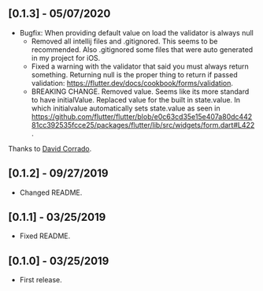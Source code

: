 
## [0.1.3] - 05/07/2020

* Bugfix: When providing default value on load the validator is always null
  * Removed all intellij files and .gitignored. This seems to be recommended. Also .gitignored some files that were auto generated in my project for iOS.
  * Fixed a warning with the validator that said you must always return something. Returning null is the proper thing to return if passed validation: https://flutter.dev/docs/cookbook/forms/validation.
  * BREAKING CHANGE. Removed value. Seems like its more standard to have initialValue. Replaced value for the built in state.value. In which initialvalue automatically sets state.value as seen in https://github.com/flutter/flutter/blob/e0c63cd35e15e407a80dc44281cc392535fcce25/packages/flutter/lib/src/widgets/form.dart#L422.

Thanks to [David Corrado](https://github.com/DavidCorrado).

## [0.1.2] - 09/27/2019

* Changed README.

## [0.1.1] - 03/25/2019

* Fixed README.
  
## [0.1.0] - 03/25/2019

* First release.
